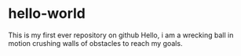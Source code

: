 # hello-world
This is my first ever repository on github
Hello, i am a wrecking ball in motion crushing walls of obstacles
to reach my goals.
